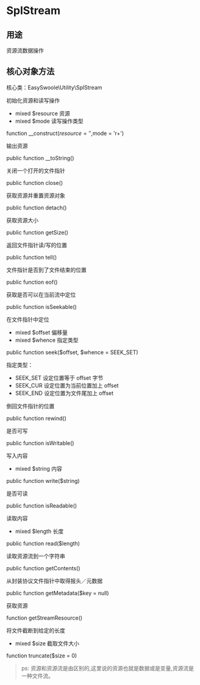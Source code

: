# SplStream

## 用途
资源流数据操作

## 核心对象方法

核心类：EasySwoole\Utility\SplStream

初始化资源和读写操作

* mixed     $resource       资源
* mixed     $mode           读写操作类型

function __construct($resource = '',$mode = 'r+')

输出资源

public function __toString()

关闭一个打开的文件指针

public function close()

获取资源并重置资源对象

public function detach()

获取资源大小

public function getSize()

返回文件指针读/写的位置

public function tell()

文件指针是否到了文件结束的位置

public function eof()

获取是否可以在当前流中定位

public function isSeekable()

在文件指针中定位

* mixed     $offset       偏移量
* mixed     $whence       指定类型

public function seek($offset, $whence = SEEK_SET)

指定类型：

* SEEK_SET  设定位置等于 offset 字节
* SEEK_CUR  设定位置为当前位置加上 offset
* SEEK_END  设定位置为文件尾加上 offset

倒回文件指针的位置

public function rewind()

是否可写

public function isWritable()

写入内容

* mixed     $string       内容

public function write($string)

是否可读

public function isReadable()

读取内容

* mixed     $length       长度

public function read($length)

读取资源流到一个字符串

public function getContents()

从封装协议文件指针中取得报头／元数据

public function getMetadata($key = null)

获取资源

function getStreamResource()

将文件截断到给定的长度

* mixed     $size       截取文件大小

function truncate($size = 0)

> ps: 资源和资源流是由区别的,这里说的资源也就是数据或是变量,资源流是一种文件流。

